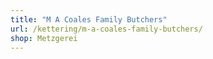 ```yaml
---
title: "M A Coales Family Butchers"
url: /kettering/m-a-coales-family-butchers/
shop: Metzgerei
---
```

